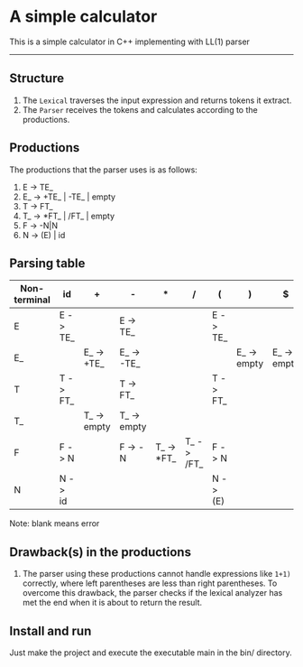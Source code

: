# A simple calculator

This is a simple calculator in C++ implementing with LL(1) parser

---

## Structure

1. The `Lexical` traverses the input expression and returns tokens it extract.
2. The `Parser` receives the tokens and calculates according to the productions.

## Productions

The productions that the parser uses is as follows:

1. E -> TE_
2. E_ -> +TE_ | -TE_ | empty
3. T -> FT_
4. T_ -> *FT_ | /FT_ | empty
5. F -> -N|N
6. N -> (E) | id

## Parsing table

Non-terminal | id | + | - | * | / | ( | ) | $ 
------------ | --- | --- | --- | --- | --- | --- | --- | --- 
E  | E -> TE_ |             | E -> TE_    |            |            | E -> TE_  |             |             | 
E_ |          | E_ -> +TE_  | E_ -> -TE_  |            |            |           | E_ -> empty | E_ -> empty | 
T  | T -> FT_ |             | T -> FT_    |            |            | T -> FT_  |             |             | 
T_ |          | T_ -> empty | T_ -> empty |            |            |           |             |             | 
F  | F -> N   |             | F -> -N     | T_ -> *FT_ | T_ -> /FT_ | F -> N    |             |             | 
N  | N -> id  |             |             |            |            | N -> (E)  |             |             | 

Note: blank means error

## Drawback(s) in the productions

1. The parser using these productions cannot handle expressions like `1+1)` correctly, where left parentheses are less than right parentheses.
   To overcome this drawback, the parser checks if the lexical analyzer has met the end when it is about to return the result.

## Install and run

Just make the project and execute the executable main in the bin/ directory.
